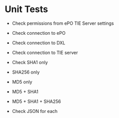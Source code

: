 # Unit Tests

* Check permissions from ePO TIE Server settings
* Check connection to ePO
* Check connection to DXL
* Check connection to TIE server

* Check SHA1 only
* SHA256 only
* MD5 only
* MD5 + SHA1
* MD5 + SHA1 + SHA256
* Check JSON for each

